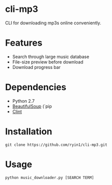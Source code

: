 # cli-mp3
CLI for downloading mp3s online conveniently.

# Features
* Search through large music database
* File-size preview before download
* Download progress bar

# Dependencies
* Python 2.7
* [BeautifulSoup](http://www.crummy.com/software/BeautifulSoup/) (`pip
* [Clint](https://pypi.python.org/pypi/clint/)

# Installation
`git clone https://github.com/ryin1/cli-mp3.git`

# Usage
`python music_downloader.py [SEARCH TERM]`
